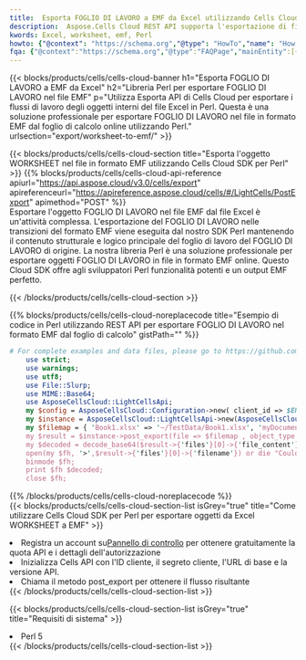 ```yaml
---
title:  Esporta FOGLIO DI LAVORO a EMF da Excel utilizzando Cells Cloud SDK per Perl
description:  Aspose.Cells Cloud REST API supporta l'esportazione di file in formato {0} in {1} utilizzando {2}.
kwords: Excel, worksheet, emf, Perl
howto: {"@context": "https://schema.org","@type": "HowTo","name": "How to use Cells Cloud SDK for Perl to export objects from Excel WORKSHEET to EMF","description": "How to use Cells Cloud SDK for Perl to export objects from Excel WORKSHEET to EMF","image": {"@type": "ImageObject"},"url": "/perl/export/worksheet-to-emf/","step": [{ "@type": "HowToStep","name": "How to use Cells Cloud SDK for Perl to export objects from Excel WORKSHEET to EMF step 1", "image": {"@type": "ImageObject",},"url": "/perl/export/worksheet-to-emf/","text": "Register an account at <a href='https://dashboard.aspose.cloud/'>Dashboard</a> to get free API quota & authorization details",},{ "@type": "HowToStep","name": "How to use Cells Cloud SDK for Perl to export objects from Excel WORKSHEET to EMF step 1", "image": {"@type": "ImageObject",},"url": "/perl/export/worksheet-to-emf/","text": "Initialize the Cells API with your Client ID, Client Secret, Base URL, and API version.",},{ "@type": "HowToStep","name": "How to use Cells Cloud SDK for Perl to export objects from Excel WORKSHEET to EMF step 1", "image": {"@type": "ImageObject",},"url": "/perl/export/worksheet-to-emf/","text": "Call post_export method to get the resultant stream",}, ],"supply": {"@type": "HowToSupply","name": "document"},"tool": [{"@type": "HowToTool","name": "VIM, Visual Studio Code, Eclipse"},{"@type": "HowToTool","name": "Aspose Cells"}],"totalTime": "PT6M"}
fqa: {"@context":"https://schema.org","@type":"FAQPage","mainEntity":[{"@type":"Question","name":"What file formats can excel or its internal elements be converted into?","acceptedAnswer":{"@type":"Answer","text":"We support a variety of output file formats, including XLSX, Excel, xls , PDF, CSV, HTML, Markdown, XML, PNG, JPG, TIFF, Json, TXT and many more.<br/><ol><li>Install .NET SDK and add the reference (import the library) to your .NET project.</li><li>Open the source file in C# using REST API.</li><li>Load the content or the excel file itself to be exported to other formats.</li><li>Call the PostExport() method, passing the output filename with the required extension.</li><li>Get the build results as a single file.</li></ol>"}},{"@type":"Question","name":"What is the maximum file size supported by this .NET library?","acceptedAnswer":{"@type":"Answer","text":"There are no file size limits for format conversions using .NET library."}}]}
---
```

{{< blocks/products/cells/cells-cloud-banner h1="Esporta FOGLIO DI LAVORO a EMF da Excel" h2="Libreria Perl per esportare FOGLIO DI LAVORO nel file EMF" p="Utilizza Esporta API di Cells Cloud per esportare i flussi di lavoro degli oggetti interni del file Excel in Perl. Questa è una soluzione professionale per esportare FOGLIO DI LAVORO nel file in formato EMF dal foglio di calcolo online utilizzando Perl." urlsection="export/worksheet-to-emf/" >}}

{{< blocks/products/cells/cells-cloud-section title="Esporta l\'oggetto WORKSHEET nel file in formato EMF utilizzando Cells Cloud SDK per Perl" >}}
{{% blocks/products/cells/cells-cloud-api-reference apiurl="https://api.aspose.cloud/v3.0/cells/export" apireferenceurl="https://apireference.aspose.cloud/cells/#/LightCells/PostExport" apimethod="POST" %}}
<br/>
Esportare l'oggetto FOGLIO DI LAVORO nel file EMF dal file Excel è un'attività complessa. L'esportazione del FOGLIO DI LAVORO nelle transizioni del formato EMF viene eseguita dal nostro SDK Perl mantenendo il contenuto strutturale e logico principale del foglio di lavoro del FOGLIO DI LAVORO di origine. La nostra libreria Perl è una soluzione professionale per esportare oggetti FOGLIO DI LAVORO in file in formato EMF online. Questo Cloud SDK offre agli sviluppatori Perl funzionalità potenti e un output EMF perfetto.

{{< /blocks/products/cells/cells-cloud-section >}}

{{% blocks/products/cells/cells-cloud-noreplacecode title="Esempio di codice in Perl utilizzando REST API per esportare FOGLIO DI LAVORO nel formato EMF dal foglio di calcolo" gistPath="" %}}
  
```perl
# For complete examples and data files, please go to https://github.com/aspose-cells-cloud/aspose-cells-cloud-perl/
    use strict;
    use warnings;
    use utf8; 
    use File::Slurp;
    use MIME::Base64;
    use AsposeCellsCloud::LightCellsApi;
    my $config = AsposeCellsCloud::Configuration->new( client_id => $ENV{'ProductClientId'}, client_secret => $ENV{'ProductClientSecret'});
    my $instance = AsposeCellsCloud::LightCellsApi->new(AsposeCellsCloud::ApiClient->new( $config));
    my $filemap = { 'Book1.xlsx' => '~/TestData/Book1.xlsx', 'myDocument.xlsx' => ~/TestData/myDocument.xlsx'};
    my $result = $instance->post_export(file => $filemap , object_type => 'worksheet',format => 'emf');
    my $decoded = decode_base64($result->{'files'}[0]->{'file_content'});
    open(my $fh, '>',$result->{'files'}[0]->{'filename'}) or die "Could not open file!";
    binmode $fh;
    print $fh $decoded;
    close $fh;
```
   
{{% /blocks/products/cells/cells-cloud-noreplacecode %}}
<br/>
{{< blocks/products/cells/cells-cloud-section-list isGrey="true" title="Come utilizzare Cells Cloud SDK per Perl per esportare oggetti da Excel WORKSHEET a EMF" >}}
<li> Registra un account su<a href="https://dashboard.aspose.cloud/">Pannello di controllo</a> per ottenere gratuitamente la quota API e i dettagli dell'autorizzazione</li>
<li>Inizializza Cells API con l'ID cliente, il segreto cliente, l'URL di base e la versione API.</li>
<li>Chiama il metodo post_export per ottenere il flusso risultante</li>
{{< /blocks/products/cells/cells-cloud-section-list >}}

{{< blocks/products/cells/cells-cloud-section-list isGrey="true" title="Requisiti di sistema" >}}
<li>Perl 5</li>
{{< /blocks/products/cells/cells-cloud-section-list >}}
